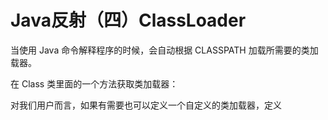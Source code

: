 # Java反射（四）ClassLoader

当使用 Java 命令解释程序的时候，会自动根据 CLASSPATH 加载所需要的类加载器。

在 Class 类里面的一个方法获取类加载器：

对我们用户而言，如果有需要也可以定义一个自定义的类加载器，定义

